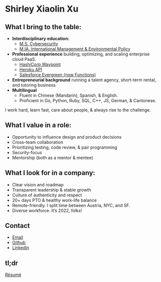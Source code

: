 # Shirley Xiaolin Xu

## What I bring to the table:

- **Interdisciplinary education:**
  - [M.S. Cybersecurity](https://engineering.nyu.edu/academics/programs/cybersecurity-ms)
  - [M.IA. International Management & Environmental Policy](https://gps.ucsd.edu/_files/faculty/gourevitch/gourevitch_cs_xu.pdf)
- **Professional experience** building, optimizing, and scaling enterprise cloud PaaS.
  - [HashiCorp Waypoint](https://github.com/hashicorp/waypoint)
  - [Heroku API](https://www.heroku.com/)
  - [Salesforce Evergreen (now Functions)](https://developer.salesforce.com/blogs/2019/11/introducing-salesforce-evergreen)
- **Entrepreneurial background** running a talent agency, short-term rental, and tutoring business
- **Multilingual**
  - Fluent in Chinese (Mandarin), Spanish, & English.
  - Proficient in Go, Python, Ruby, SQL, C++, JS, German, & Cantonese.


I work hard, learn fast, care about people, & always rise to the challenge.

## What I value in a role:

- Opportunity to influence design and product decisions
- Cross-team collaboration
- Prioritizing testing, code review, & pair programming
- Security-focus
- Mentorship (both as a mentor & mentee)

## What I look for in a company:

- Clear vision and roadmap
- Transparent leadership & stable growth
- Culture of authenticity and respect
- 20+ days PTO & healthy work-life balance
- Remote-friendly. I split time between Austria, NYC, and SF.
- Diverse workforce. It’s 2022, folks!

## Contact

- [Email](mailto:shirleyxiaolinxu@gmail.com)
- [Github](https://github.com/xiaolin-ninja)
- [Linkedin](https://www.linkedin.com/in/shxxu)


## tl;dr
[Résumé](https://drive.google.com/file/d/1Bs3dYQJYbsOUTJwXG_rKC2QU4mcEIwvv/view)
